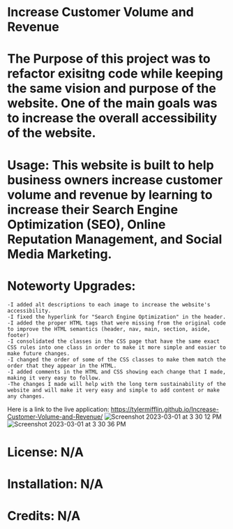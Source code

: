 # Increase Customer Volume and Revenue
# The Purpose of this project was to refactor exisitng code while keeping the same vision and purpose of the website. One of the main goals was to increase the overall accessibility of the website. 
# Usage: This website is built to help business owners increase customer volume and revenue by learning to increase their Search Engine Optimization (SEO), Online Reputation Management, and Social Media Marketing.

# Noteworty Upgrades:
    -I added alt descriptions to each image to increase the website's accessibility.
    -I fixed the hyperlink for "Search Engine Optimization" in the header.
    -I added the proper HTML tags that were missing from the original code to improve the HTML semantics (header, nav, main, section, aside, footer)
    -I consolidated the classes in the CSS page that have the same exact CSS rules into one class in order to make it more simple and easier to make future changes.
    -I changed the order of some of the CSS classes to make them match the order that they appear in the HTML.
    -I added comments in the HTML and CSS showing each change that I made, making it very easy to follow. 
    -The changes I made will help with the long term sustainability of the website and will make it very easy and simple to add content or make any changes.
   
   Here is a link to the live application: https://tylermifflin.github.io/Increase-Customer-Volume-and-Revenue/
   ![Screenshot 2023-03-01 at 3 30 12 PM](https://user-images.githubusercontent.com/123903709/222280348-44f21e40-26a8-44b0-8eb4-9da3f0635ab9.png)
    ![Screenshot 2023-03-01 at 3 30 36 PM](https://user-images.githubusercontent.com/123903709/222280388-81df5ce1-bc19-4ada-932e-fcb34431488a.png)


# License: N/A
# Installation: N/A
# Credits: N/A




